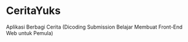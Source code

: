 # CeritaYuks
Aplikasi Berbagi Cerita (Dicoding Submission Belajar Membuat Front-End Web untuk Pemula)
